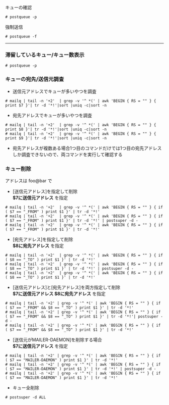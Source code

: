 キューの確認
```
# postqueue -p
```

強制送信
```
# postqueue -f
```

---

### 滞留しているキュー/キュー数表示

```
# postqueue -p
```

### キューの宛先/送信元調査

* 送信元アドレスでキューが多いやつを調査

```
# mailq | tail -n '+2'  | grep -v '^ *(' | awk 'BEGIN { RS = "" } {  print $7 }'| tr -d '*!'|sort |uniq -c|sort -n
```

* 宛先アドレスでキューが多いやつを調査

```
# mailq | tail -n '+2'  | grep -v '^ *(' | awk 'BEGIN { RS = "" } {  print $8 }'| tr -d '*!'|sort |uniq -c|sort -n
# mailq | tail -n '+2'  | grep -v '^ *(' | awk 'BEGIN { RS = "" } {  print $9 }'| tr -d '*!'|sort |uniq -c|sort -n
```

- 宛先アドレスが複数ある場合1つ目のコマンドだけでは1つ目の宛先アドレスしか調査できないので、両コマンドを実行して確認する

### キュー削除
アドレスは foo@bar で

* [送信元アドレス]を指定して削除  
**$7に送信元アドレス** を指定

```
# mailq | tail -n '+2'  | grep -v '^ *(' | awk 'BEGIN { RS = "" } { if ( $7 == "_FROM" ) print $1 }' | tr -d '*!'
# mailq | tail -n '+2'  | grep -v '^ *(' | awk 'BEGIN { RS = "" } { if ( $7 == "_FROM" ) print $1 }' | tr -d '*!' | postsuper -d -
# mailq | tail -n '+2'  | grep -v '^ *(' | awk 'BEGIN { RS = "" } { if ( $7 == "_FROM" ) print $1 }' | tr -d '*!'
```

* [宛先アドレス]を指定して削除  
**$8に宛先アドレス** を指定

```
# mailq | tail -n '+2'  | grep -v '^ *(' | awk 'BEGIN { RS = "" } { if ( $8 == "_TO" ) print $1 }' | tr -d '*!'
# mailq | tail -n '+2'  | grep -v '^ *(' | awk 'BEGIN { RS = "" } { if ( $8 == "_TO" ) print $1 }' | tr -d '*!' | postsuper -d -
# mailq | tail -n '+2'  | grep -v '^ *(' | awk 'BEGIN { RS = "" } { if ( $8 == "_TO" ) print $1 }' | tr -d '*!'
```

* [送信元アドレス]と[宛先アドレス]を両方指定して削除  
**$7に送信元アドレス $8に宛先アドレス** を指定

```
# mailq | tail -n '+2' | grep -v '^ *(' | awk 'BEGIN { RS = "" } { if ( $7 == "_FROM" && $8 == "_TO" ) print $1 }' | tr -d '*!'
# mailq | tail -n '+2' | grep -v '^ *(' | awk 'BEGIN { RS = "" } { if ( $7 == "_FROM" && $8 == "_TO" ) print $1 }' | tr -d '*!'| postsuper -d -
# mailq | tail -n '+2' | grep -v '^ *(' | awk 'BEGIN { RS = "" } { if ( $7 == "_FROM" && $8 == "_TO" ) print $1 }' | tr -d '*!'
```

* [送信元がMAILER-DAEMON]を削除する場合  
**$7に送信元アドレス** を指定

```
# mailq | tail -n '+2' | grep -v '^ *(' | awk 'BEGIN { RS = "" } { if ( $7 == "MAILER-DAEMON" ) print $1 }' | tr -d '*!'
# mailq | tail -n '+2' | grep -v '^ *(' | awk 'BEGIN { RS = "" } { if ( $7 == "MAILER-DAEMON" ) print $1 }' | tr -d '*!' | postsuper -d -
# mailq | tail -n '+2' | grep -v '^ *(' | awk 'BEGIN { RS = "" } { if ( $7 == "MAILER-DAEMON" ) print $1 }' | tr -d '*!'
```

* キュー全削除

```
# postsuper -d ALL
```
